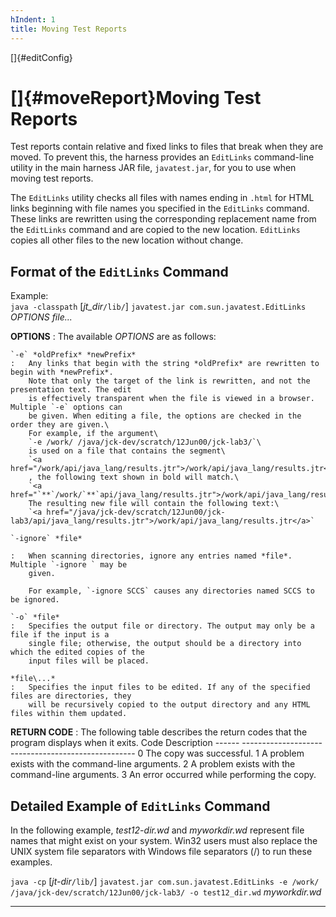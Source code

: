```yaml
---
hIndent: 1
title: Moving Test Reports
---
```


[]{#editConfig}

# []{#moveReport}Moving Test Reports

Test reports contain relative and fixed links to files that break when they are moved. To prevent
this, the harness provides an `EditLinks` command-line utility in the main harness JAR file,
`javatest.jar`, for you to use when moving test reports.

The `EditLinks` utility checks all files with names ending in `.html` for HTML links beginning with
file names you specified in the `EditLinks` command. These links are rewritten using the
corresponding replacement name from the `EditLinks` command and are copied to the new location.
`EditLinks` copies all other files to the new location without change.

## Format of the `EditLinks` Command

Example:\
`java -classpath` \[*jt_dir*`/lib/`\] `javatest.jar com.sun.javatest.EditLinks` *OPTIONS* *file\...*

**OPTIONS**
:   The available *OPTIONS* are as follows:

    `-e` *oldPrefix* *newPrefix*
    :   Any links that begin with the string *oldPrefix* are rewritten to begin with *newPrefix*.
        Note that only the target of the link is rewritten, and not the presentation text. The edit
        is effectively transparent when the file is viewed in a browser. Multiple `-e` options can
        be given. When editing a file, the options are checked in the order they are given.\
        For example, if the argument\
        `-e /work/ /java/jck-dev/scratch/12Jun00/jck-lab3/`\
        is used on a file that contains the segment\
        `<a href="/work/api/java_lang/results.jtr">/work/api/java_lang/results.jtr</a>`\
        , the following text shown in bold will match.\
        `<a href="`**`/work/`**`api/java_lang/results.jtr">/work/api/java_lang/results.jtr</a>`\
        The resulting new file will contain the following text:\
        `<a href="/java/jck-dev/scratch/12Jun00/jck-lab3/api/java_lang/results.jtr">/work/api/java_lang/results.jtr</a>`

    `-ignore` *file*

    :   When scanning directories, ignore any entries named *file*. Multiple `-ignore ` may be
        given.

        For example, `-ignore SCCS` causes any directories named SCCS to be ignored.

    `-o` *file*
    :   Specifies the output file or directory. The output may only be a file if the input is a
        single file; otherwise, the output should be a directory into which the edited copies of the
        input files will be placed.

    *file\...*
    :   Specifies the input files to be edited. If any of the specified files are directories, they
        will be recursively copied to the output directory and any HTML files within them updated.

**RETURN CODE**
:   The following table describes the return codes that the program displays when it exits.
      Code   Description
      ------ ---------------------------------------------------
      0      The copy was successful.
      1      A problem exists with the command-line arguments.
      2      A problem exists with the command-line arguments.
      3      An error occurred while performing the copy.

## Detailed Example of `EditLinks` Command

In the following example, *test12-dir.wd* and *myworkdir.wd* represent file names that might exist
on your system. Win32 users must also replace the UNIX system file separators with Windows file
separators (/) to run these examples.

`java -cp` \[*jt-dir*`/lib/`\]
`javatest.jar com.sun.javatest.EditLinks -e /work/ /java/jck-dev/scratch/12Jun00/jck-lab3/ -o test12_dir.wd`
*myworkdir.wd*

----------------------------------------------------------------------------------------------------

